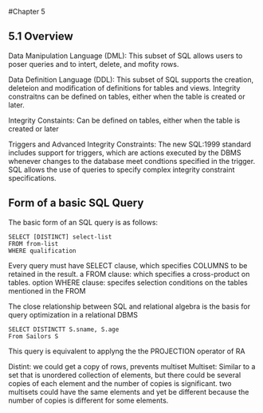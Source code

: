 #Chapter 5 

## 5.1 Overview

Data Manipulation Language (DML): This subset of SQL allows users to poser queries and to intert, delete, and mofity rows.

Data Definition Language (DDL): This subset of SQL supports the creation, deleteion and modification of definitions for tables and views. Integrity constraitns can be defined on tables, either when the table is created or later.

Integrity Constaints: Can be defined on tables, either when the table is created or later

Triggers and Advanced Integrity Constraints: The new SQL:1999 standard includes support for triggers, which are actions executed by the DBMS whenever changes to the database meet condtions specified in the trigger.
SQL allows the use of queries to specify complex integrity constraint specifications.

## Form of a basic SQL Query

The basic form of an SQL query is as follows:
```
SELECT [DISTINCT] select-list
FROM from-list
WHERE qualification
```

Every query must have SELECT clause, which specifies COLUMNS to be retained in the result.
a FROM clause: which specifies a cross-product on tables.
option WHERE clause: specifes selection conditions on the tables mentioned in the FROM

The close relationship between SQL and relational algebra is the basis for query optimization in a relational DBMS

```
SELECT DISTINCTT S.sname, S.age
From Sailors S
```
This query is equivalent to applyng the the PROJECTION operator of RA

Distint: we could get a copy of rows, prevents multiset
Multiset: Similar to a set that is unordered collection of elements, but there could be several copies of each element
and the number of copies is significant. two multisets could have  the same elements and yet be different because the number of copies is different for some elements.




